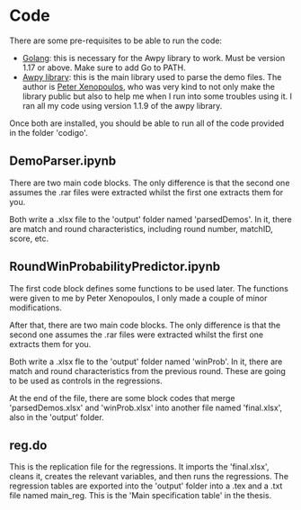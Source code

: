 # Code
There are some pre-requisites to be able to run the code:
- [Golang](https://go.dev/dl/): this is necessary for the Awpy library to work. Must be version 1.17 or above. Make sure to add Go to PATH.
- [Awpy library](https://awpy.readthedocs.io/en/latest/installation.html): this is the main library used to parse the demo files. The author is [Peter Xenopoulos](http://www.peterxeno.com/), who was very kind to not only make the library public but also to help me when I run into some troubles using it. I ran all my code using version 1.1.9 of the awpy library.

Once both are installed, you should be able to run all of the code provided in the folder 'codigo'.
## DemoParser.ipynb
There are two main code blocks. The only difference is that the second one assumes the .rar files were extracted whilst the first one extracts them for you.

Both write a .xlsx file to the 'output' folder named 'parsedDemos'. In it, there are match and round characteristics, including round number, matchID, score, etc.

## RoundWinProbabilityPredictor.ipynb
The first code block defines some functions to be used later. The functions were given to me by Peter Xenopoulos, I only made a couple of minor modifications.

After that, there are two main code blocks. The only difference is that the second one assumes the .rar files were extracted whilst the first one extracts them for you.

Both write a .xlsx fle to the 'output' folder named 'winProb'. In it, there are match and round characteristics from the previous round. These are going to be used as controls in the regressions.

At the end of the file, there are some block codes that merge 'parsedDemos.xlsx' and 'winProb.xlsx' into another file named 'final.xlsx', also in the 'output' folder.

## reg.do
This is the replication file for the regressions. It imports the 'final.xlsx', cleans it, creates the relevant variables, and then runs the regressions. The regression tables are exported into the 'output' folder into a .tex and a .txt file named main_reg. This is the 'Main specification table' in the thesis.
